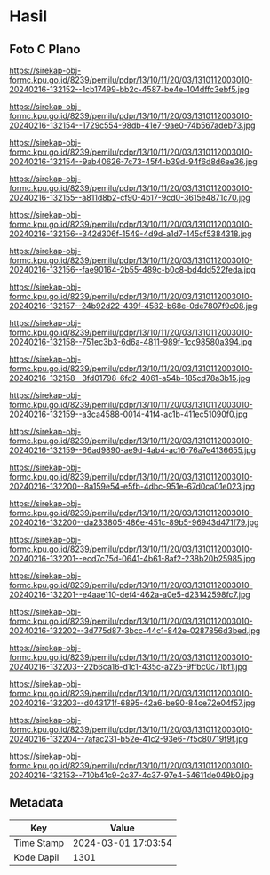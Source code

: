 # Hasil

## Foto C Plano

https://sirekap-obj-formc.kpu.go.id/8239/pemilu/pdpr/13/10/11/20/03/1310112003010-20240216-132152--1cb17499-bb2c-4587-be4e-104dffc3ebf5.jpg

https://sirekap-obj-formc.kpu.go.id/8239/pemilu/pdpr/13/10/11/20/03/1310112003010-20240216-132154--1729c554-98db-41e7-9ae0-74b567adeb73.jpg

https://sirekap-obj-formc.kpu.go.id/8239/pemilu/pdpr/13/10/11/20/03/1310112003010-20240216-132154--9ab40626-7c73-45f4-b39d-94f6d8d6ee36.jpg

https://sirekap-obj-formc.kpu.go.id/8239/pemilu/pdpr/13/10/11/20/03/1310112003010-20240216-132155--a811d8b2-cf90-4b17-9cd0-3615e4871c70.jpg

https://sirekap-obj-formc.kpu.go.id/8239/pemilu/pdpr/13/10/11/20/03/1310112003010-20240216-132156--342d306f-1549-4d9d-a1d7-145cf5384318.jpg

https://sirekap-obj-formc.kpu.go.id/8239/pemilu/pdpr/13/10/11/20/03/1310112003010-20240216-132156--fae90164-2b55-489c-b0c8-bd4dd522feda.jpg

https://sirekap-obj-formc.kpu.go.id/8239/pemilu/pdpr/13/10/11/20/03/1310112003010-20240216-132157--24b92d22-439f-4582-b68e-0de7807f9c08.jpg

https://sirekap-obj-formc.kpu.go.id/8239/pemilu/pdpr/13/10/11/20/03/1310112003010-20240216-132158--751ec3b3-6d6a-4811-989f-1cc98580a394.jpg

https://sirekap-obj-formc.kpu.go.id/8239/pemilu/pdpr/13/10/11/20/03/1310112003010-20240216-132158--3fd01798-6fd2-4061-a54b-185cd78a3b15.jpg

https://sirekap-obj-formc.kpu.go.id/8239/pemilu/pdpr/13/10/11/20/03/1310112003010-20240216-132159--a3ca4588-0014-41f4-ac1b-411ec51090f0.jpg

https://sirekap-obj-formc.kpu.go.id/8239/pemilu/pdpr/13/10/11/20/03/1310112003010-20240216-132159--66ad9890-ae9d-4ab4-ac16-76a7e4136655.jpg

https://sirekap-obj-formc.kpu.go.id/8239/pemilu/pdpr/13/10/11/20/03/1310112003010-20240216-132200--8a159e54-e5fb-4dbc-951e-67d0ca01e023.jpg

https://sirekap-obj-formc.kpu.go.id/8239/pemilu/pdpr/13/10/11/20/03/1310112003010-20240216-132200--da233805-486e-451c-89b5-96943d471f79.jpg

https://sirekap-obj-formc.kpu.go.id/8239/pemilu/pdpr/13/10/11/20/03/1310112003010-20240216-132201--ecd7c75d-0641-4b61-8af2-238b20b25985.jpg

https://sirekap-obj-formc.kpu.go.id/8239/pemilu/pdpr/13/10/11/20/03/1310112003010-20240216-132201--e4aae110-def4-462a-a0e5-d23142598fc7.jpg

https://sirekap-obj-formc.kpu.go.id/8239/pemilu/pdpr/13/10/11/20/03/1310112003010-20240216-132202--3d775d87-3bcc-44c1-842e-0287856d3bed.jpg

https://sirekap-obj-formc.kpu.go.id/8239/pemilu/pdpr/13/10/11/20/03/1310112003010-20240216-132203--22b6ca16-d1c1-435c-a225-9ffbc0c71bf1.jpg

https://sirekap-obj-formc.kpu.go.id/8239/pemilu/pdpr/13/10/11/20/03/1310112003010-20240216-132203--d043171f-6895-42a6-be90-84ce72e04f57.jpg

https://sirekap-obj-formc.kpu.go.id/8239/pemilu/pdpr/13/10/11/20/03/1310112003010-20240216-132204--7afac231-b52e-41c2-93e6-7f5c80719f9f.jpg

https://sirekap-obj-formc.kpu.go.id/8239/pemilu/pdpr/13/10/11/20/03/1310112003010-20240216-132153--710b41c9-2c37-4c37-97e4-54611de049b0.jpg


## Metadata

| Key        | Value               |
| ---------- | ------------------- |
| Time Stamp | 2024-03-01 17:03:54 |
| Kode Dapil | 1301                |




